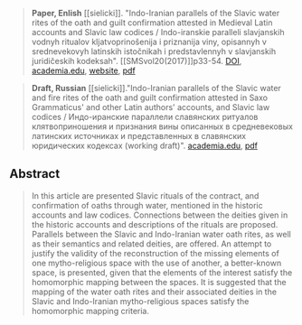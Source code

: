 > **Paper, Enlish**
> [[sielicki]]. "Indo-Iranian parallels of the Slavic water rites of the oath and guilt confirmation attested in Medieval Latin accounts and Slavic law codices / Indo-iranskie paralleli slavjanskih vodnyh ritualov kljatvoprinošenija i priznanija viny, opisannyh v srednevekovyh latinskih istočnikah i predstavlennyh v slavjanskih juridičeskih kodeksah". [[SMSvol20(2017)]]p33-54. [DOI](https://doi.org/10.3986/sms.v20i0.6639), [academia.edu](https://www.academia.edu/34650671/Indo-Iranian-parallels-of-the-Slavic-water-rites-of-the-oath-and-guilt-confirmation-attested-in-Medieval-Latin-accounts-and-Slavic-law-codices-Studia-Mythologica-Slavica-20-Ljubljana-33-54), [website](https://selitsky.wordpress.com/2017/09/19/announcement-of-my-paper-published-in-studia-mythologica-slavica/), [pdf](s-sielicki2017eng.pdf) 

> **Draft, Russian**
> [[sielicki]]."Indo-Iranian parallels of the Slavic water and fire rites of the oath and guilt confirmation attested in Saxo Grammaticus' and other Latin authors' accounts, and Slavic law codices /  Индо-иранские параллели славянских ритуалов клятвоприношения и признания вины описанных в средневековых латинских источниках и представленных в славянских юридических кодексах (working draft)". [academia.edu](https://www.academia.edu/19457360/Indo-Iranian-parallels-of-the-Slavic-water-and-fire-rites-of-the-oath-and-guilt-confirmation-attested-in-Saxo-Grammaticus-and-other-Latin-authors-accounts-and-Slavic-law-codices-working-draft-), [pdf](s-sielicki2017rus.pdf)

## Abstract
> In this article are presented Slavic rituals of the contract, and confirmation of oaths through water, mentioned in the historic accounts and law codices. Connections between the deities given in the historic accounts and descriptions of the rituals are proposed. Parallels between the Slavic and Indo-Iranian water oath rites, as well as their semantics and related deities, are offered. An attempt to justify the validity of the reconstruction of the missing elements of one mytho-religious space with the use of another, a better-known space, is presented, given that the elements of the interest satisfy the homomorphic mapping between the spaces. It is suggested that the mapping of the water oath rites and their associated deities in the Slavic and Indo-Iranian mytho-religious spaces satisfy the homomorphic mapping criteria.